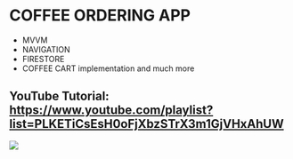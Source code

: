 # COFFEE ORDERING APP



- MVVM
- NAVIGATION
- FIRESTORE
- COFFEE CART implementation and much more


## YouTube Tutorial: https://www.youtube.com/playlist?list=PLKETiCsEsH0oFjXbzSTrX3m1GjVHxAhUW

![](images/photo.png)

